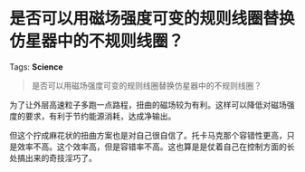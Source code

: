 # 是否可以用磁场强度可变的规则线圈替换仿星器中的不规则线圈？

Tags: **Science**

> 是否可以用磁场强度可变的规则线圈替换仿星器中的不规则线圈？

为了让外层高速粒子多跑一点路程，扭曲的磁场较为有利。这样可以降低对磁场强度的要求，有利于节约能源消耗，达成净输出。

但这个拧成麻花状的扭曲方案也是对自己很自信了。托卡马克那个容错性更高，只是效率不高。这个效率高，但是容错率不高。这也算是是仗着自己在控制方面的长处搞出来的奇技淫巧了。



